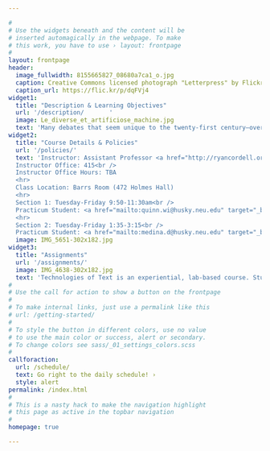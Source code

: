 ```yaml
---

#
# Use the widgets beneath and the content will be
# inserted automagically in the webpage. To make
# this work, you have to use › layout: frontpage
#
layout: frontpage
header:
  image_fullwidth: 8155665827_08680a7ca1_o.jpg
  caption: Creative Commons licensed photograph "Letterpress" by Flickr user Livy
  caption_url: https://flic.kr/p/dqFVj4
widget1:
  title: "Description & Learning Objectives"
  url: '/description/       '
  image: Le_diverse_et_artificiose_machine.jpg
  text: 'Many debates that seem unique to the twenty-first century—over privacy, intellectual property, information overload, and textual authority—are but new iterations of familiar battles in the histories of technology, new media, and literature…'
widget2:
  title: "Course Details & Policies"
  url: '/policies/'
  text: 'Instructor: Assistant Professor <a href="http://ryancordell.org" target="_blank">Ryan Cordell</a> (<a href="mailto:r.cordell@northeastern.edu" target="_blank">email</a>)<br />
  Instructor Office: 415<br />
  Instructor Office Hours: TBA
  <hr>
  Class Location: Barrs Room (472 Holmes Hall)
  <hr>
  Section 1: Tuesday-Friday 9:50-11:30am<br />
  Practicum Student: <a href="mailto:quinn.wi@husky.neu.edu" target="_blank">Bill Quinn</a>
  <hr>
  Section 2: Tuesday-Friday 1:35-3:15<br />
  Practicum Student: <a href="mailto:medina.d@husky.neu.edu" target="_blank">David Medina</a>'
  image: IMG_5651-302x182.jpg
widget3:
  title: "Assignments"
  url: '/assignments/'
  image: IMG_4638-302x182.jpg
  text: 'Technologies of Text is an experiential, lab-based course. Students complete a wide range of assignments from setting type on a letterpress printer to coding a literary bot in the R programming language (and much more in between)…'
#
# Use the call for action to show a button on the frontpage
#
# To make internal links, just use a permalink like this
# url: /getting-started/
#
# To style the button in different colors, use no value
# to use the main color or success, alert or secondary.
# To change colors see sass/_01_settings_colors.scss
#
callforaction:
  url: /schedule/
  text: Go right to the daily schedule! ›
  style: alert
permalink: /index.html
#
# This is a nasty hack to make the navigation highlight
# this page as active in the topbar navigation
#
homepage: true

---
```


<!-- <div id="videoModal" class="reveal-modal large" data-reveal="">
  <div class="flex-video widescreen vimeo" style="display: block;">
    <iframe width="1280" height="720" src="https://youtu.be/3OV5mWQc7II" frameborder="0" allowfullscreen></iframe>
  </div>
  <a class="close-reveal-modal">&#215;</a>
</div> -->
